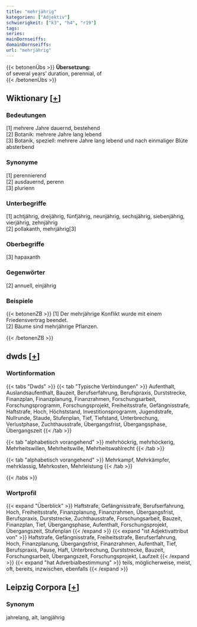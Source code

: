 ```yaml
---
title: "mehrjährig"
kategorien: ["Adjektiv"]
schwierigkeit: ["k3", "h4", "r19"]
tags:
series:
mainDornseiffs:
domainDornseiffs:
url: "mehrjährig"
---
```


{{< betonenÜbs >}}
**Übersetzung:**  
of several years’ duration, perennial, of  
{{< /betonenÜbs >}}

## Wiktionary [[+](https://de.wiktionary.org/wiki/mehrjährig)]

### Bedeutungen
[1] mehrere Jahre dauernd, bestehend  
[2] Botanik: mehrere Jahre lang lebend  
[3] Botanik, speziell: mehrere Jahre lang lebend und nach einmaliger Blüte absterbend  

### Synonyme
[1] perennierend  
[2] ausdauernd, perenn  
[3] plurienn  

### Unterbegriffe
[1] achtjährig, dreijährig, fünfjährig, neunjährig, sechsjährig, siebenjährig, vierjährig, zehnjährig  
[2] pollakanth, mehrjährig[3]  

### Oberbegriffe
[3] hapaxanth  

### Gegenwörter
[2] annuell, einjährig  

### Beispiele
{{< betonenZB >}}
[1] Der mehrjährige Konflikt wurde mit einem Friedensvertrag beendet.  
[2] Bäume sind mehrjährige Pflanzen.  

{{< /betonenZB >}}


## dwds [[+](https://www.dwds.de/wb/mehrjährig)]

### Wortinformation
{{< tabs "Dwds" >}}
{{< tab "Typische Verbindungen" >}}
Aufenthalt, Auslandsaufenthalt, Bauzeit, Berufserfahrung, Berufspraxis, Durststrecke, Finanzplan, Finanzplanung, Finanzrahmen, Forschungsarbeit, Forschungsprogramm, Forschungsprojekt, Freiheitsstrafe, Gefängnisstrafe, Haftstrafe, Hoch, Höchststand, Investitionsprogramm, Jugendstrafe, Nullrunde, Staude, Stufenplan, Tief, Tiefstand, Unterbrechung, Verlustphase, Zuchthausstrafe, Übergangsfrist, Übergangsphase, Übergangszeit
{{< /tab >}}

{{< tab "alphabetisch vorangehend" >}}
mehrhöckrig, mehrhöckerig, Mehrheitswillen, Mehrheitswille, Mehrheitswahlrecht
{{< /tab >}}

{{< tab "alphabetisch vorangehend" >}}
Mehrkampf, Mehrkämpfer, mehrklassig, Mehrkosten, Mehrleistung
{{< /tab >}}

{{< /tabs >}}

### Wortprofil
{{< expand "Überblick" >}} Haftstrafe, Gefängnisstrafe, Berufserfahrung, Hoch, Freiheitsstrafe, Finanzplanung, Finanzrahmen, Übergangsfrist, Berufspraxis, Durststrecke, Zuchthausstrafe, Forschungsarbeit, Bauzeit, Finanzplan, Tief, Übergangsphase, Aufenthalt, Forschungsprojekt, Übergangszeit, Stufenplan {{< /expand >}}
{{< expand "ist Adjektivattribut von" >}} Haftstrafe, Gefängnisstrafe, Freiheitsstrafe, Berufserfahrung, Hoch, Finanzplanung, Übergangsfrist, Finanzrahmen, Aufenthalt, Tief, Berufspraxis, Pause, Haft, Unterbrechung, Durststrecke, Bauzeit, Forschungsarbeit, Übergangszeit, Forschungsprojekt, Laufzeit {{< /expand >}}
{{< expand "hat Adverbialbestimmung" >}} teils, möglicherweise, meist, oft, bereits, inzwischen, ebenfalls {{< /expand >}}

## Leipzig Corpora [[+](https://corpora.uni-leipzig.de/en/res?word=mehrjährig&corpusId=deu_newscrawl-public_2018)]


### Synonym
jahrelang, alt, langjährig

